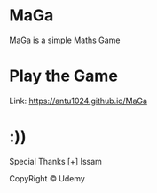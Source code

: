 # MaGa
MaGa is a simple Maths Game

# Play the Game

Link: https://antu1024.github.io/MaGa

# :))
Special Thanks [+] Issam

CopyRight © Udemy
